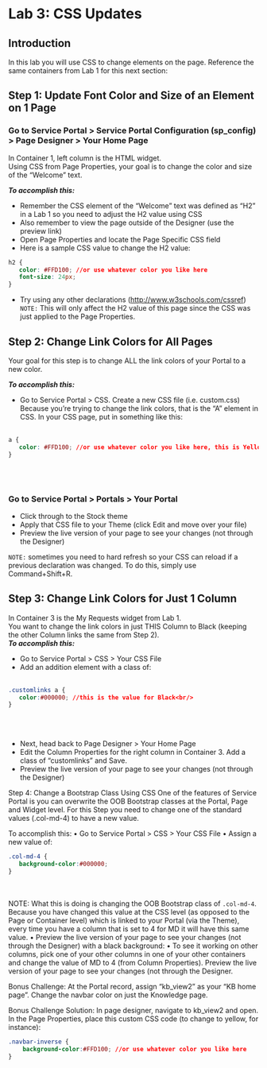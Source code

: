 # Lab 3: CSS Updates
## Introduction
In this lab you will use CSS to change elements on the page.
Reference the same containers from Lab 1 for this next section:
## Step 1: Update Font Color and Size of an Element on 1 Page

### Go to Service Portal > Service Portal Configuration (sp_config) > Page Designer > Your Home Page

In Container 1, left column is the HTML widget. <br/>
Using CSS from Page Properties, your goal is to change the color and size of the “Welcome” text. 

***To accomplish this:***
- Remember the CSS element of the “Welcome” text was defined as “H2” in a Lab 1 so you need to adjust the H2 value using CSS
- Also remember to view the page outside of the Designer (use the preview link)
- Open Page Properties and locate the Page Specific CSS field
- Here is a sample CSS value to change the H2 value:
```CSS
h2 {
   color: #FFD100; //or use whatever color you like here
   font-size: 24px;
}
```
- Try using any other declarations (http://www.w3schools.com/cssref)
`NOTE:` This will only affect the H2 value of this page since the CSS was just applied to the Page Properties.
## Step 2: Change Link Colors for All Pages

Your goal for this step is to change ALL the link colors of your Portal to a new color.

***To accomplish this:***
- Go to Service Portal > CSS. Create a new CSS file (i.e. custom.css)
Because you’re trying to change the link colors, that is the “A” element in CSS. In your CSS page, put in something like this:<br/><br/>
```CSS
a {
   color: #FFD100; //or use whatever color you like here, this is Yellow
}
```
<br/><br/>
### Go to Service Portal > Portals > Your Portal 
- Click through to the Stock theme<br/>
- Apply that CSS file to your Theme (click Edit and move over your file)
- Preview the live version of your page to see your changes (not through the Designer)

`NOTE:` sometimes you need to hard refresh so your CSS can reload if a previous declaration was changed. To do this, simply use Command+Shift+R.

## Step 3: Change Link Colors for Just 1 Column

In Container 3 is the My Requests widget from Lab 1. <br/>
You want to change the link colors in just THIS Column to Black (keeping the other Column links the same from Step 2).<br/> 
***To accomplish this:***
- Go to Service Portal > CSS > Your CSS File
- Add an addition element with a class of:<br/><br/>
```CSS
.customlinks a {
   color:#000000; //this is the value for Black<br/>
}
```
<br/><br/>
-	Next, head back to Page Designer > Your Home Page
-	Edit the Column Properties for the right column in Container 3. Add a class of “customlinks” and Save.
-	Preview the live version of your page to see your changes (not through the Designer)

Step 4: Change a Bootstrap Class Using CSS
One of the features of Service Portal is you can overwrite the OOB Bootstrap classes at the Portal, Page and Widget level. For this Step you need to change one of the standard values (.col-md-4) to have a new value.

To accomplish this:
•	Go to Service Portal > CSS > Your CSS File
•	Assign a new value of:
```CSS
.col-md-4 {
   background-color:#000000;
}
```
<br/><br/>
NOTE: What this is doing is changing the OOB Bootstrap class of `.col-md-4`. Because you have changed this value at the CSS level (as opposed to the Page or Container level) which is linked to your Portal (via the Theme), every time you have a column that is set to 4 for MD it will have this same value.
•	Preview the live version of your page to see your changes (not through the Designer) with a black background:
•	To see it working on other columns, pick one of your other columns in one of your other containers and change the value of MD to 4 (from Column Properties). Preview the live version of your page to see your changes (not through the Designer. 

Bonus Challenge:
At the Portal record, assign “kb_view2” as your “KB home page”. 
Change the navbar color on just the Knowledge page.

Bonus Challenge Solution:
In page designer, navigate to kb_view2 and open.
In the Page Properties, place this custom CSS code (to change to yellow, for instance):
```CSS
.navbar-inverse {
	background-color:#FFD100; //or use whatever color you like here
}
```
